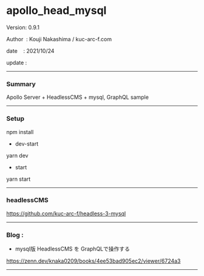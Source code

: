 ﻿# apollo_head_mysql

 Version: 0.9.1

 Author  : Kouji Nakashima / kuc-arc-f.com

 date    : 2021/10/24  

 update  :

***
### Summary

Apollo Server + HeadlessCMS + mysql, GraphQL sample

***
### Setup

npm install

* dev-start

yarn dev

* start

yarn start

***
### headlessCMS

https://github.com/kuc-arc-f/headless-3-mysql

***
### Blog :
* mysql版 HeadlessCMS を GraphQLで操作する

https://zenn.dev/knaka0209/books/4ee53bad905ec2/viewer/6724a3

***

